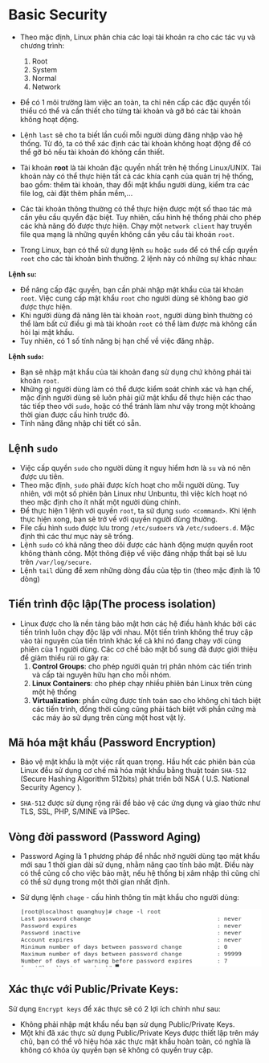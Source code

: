 # Basic Security
 - Theo mặc định, Linux phân chia các loại tài khoản ra cho các tác vụ và chương trình:
 
    1. Root
    2. System
    3. Normal
    4. Network

 - Để có 1 môi trường làm việc an toàn, ta chỉ nên cấp các đặc quyền tối thiểu có thể và cần thiết cho từng tài khoản và gỡ bỏ các tài khoản không hoạt động. 
 - Lệnh `last` sẽ cho ta biết lần cuối mỗi người dùng đăng nhập vào hệ thống. Từ đó, ta có thể xác định các tài khoản không hoạt động để có thể gỡ bỏ nếu tài
khoản đó không cần thiết. 
  - Tài khoản **root** là tài khoản đặc quyền nhất trên hệ thống Linux/UNIX. Tài khoản này có thể thực hiện tất cả các khía cạnh của quản trị hệ thống, bao gồm:
thêm tài khoản, thay đổi mật khẩu người dùng, kiểm tra các file log, cài đặt thêm phần mềm,...
  - Các tài khoản thông thường có thể thực hiện được một số thao tác mà cần yêu cầu quyền đặc biệt. Tuy nhiên, cấu hình hệ thống phải cho phép các khả năng đó
được thực hiện. Chạy một `network client` hay truyền file qua mạng là những quyền không cần yêu cầu tài khoản `root`.
  - Trong Linux, bạn có thể sử dụng lệnh `su` hoặc `sudo` để có thể cấp quyền `root` cho các tài khoản bình thường. 2 lệnh này có những sự khác nhau:

  **Lệnh `su`:**
  - Để nâng cấp đặc quyền, bạn cần phải nhập mật khẩu của tài khoản `root`. Việc cung cấp mật khẩu `root` cho người dùng sẽ không bao giờ được thực hiện.
  - Khi người dùng đã nâng lên tài khoản `root`, người dùng bình thường có thể làm bất cứ điều gì mà tài khoản `root` có thể làm được mà không cần hỏi lại mật khẩu.
  - Tuy nhiên, có 1 số tính năng bị hạn chế về việc đăng nhập.
        
  **Lệnh `sudo`:**
  - Bạn sẽ nhập mật khẩu của tài khoản đang sử dụng chứ không phải tài khoản `root`.
  - Những gì người dùng làm có thể được kiểm soát chính xác và hạn chế, mặc định người dùng sẽ luôn phải giữ mật khẩu để thực hiện các thao tác tiếp theo với `sudo`, hoặc có thể tránh làm như vậy trong một khoảng thời gian được cấu hình trước đó.
  - Tính năng đăng nhập chi tiết có sẵn.

## Lệnh `sudo`

  - Việc cấp quyền `sudo` cho người dùng ít nguy hiểm hơn là `su` và nó nên được ưu tiên.
  - Theo mặc định, `sudo` phải được kích hoạt cho mỗi người dùng. Tuy nhiên, với một số phiên bản Linux như Unbuntu, thì việc kích hoạt nó theo mặc định cho ít nhất một người dùng chính.
  - Để thực hiện 1 lệnh với quyền `root`, ta sử dụng `sudo <command>`. Khi lệnh thực hiện xong, bạn sẽ trở về với quyền người dùng thường.
  - File cấu hình `sudo` được lưu trong `/etc/sudoers` và `/etc/sudoers.d`. Mặc định thì các thư mục này sẽ trống.
  - Lệnh `sudo` có khả năng theo dõi được các hành động mượn quyền root không thành công. Một thông điệp về việc đăng nhập thất bại sẽ lưu trên `/var/log/secure`.
  - Lệnh `tail` dùng để xem những dòng đầu của tệp tin (theo mặc định là 10 dòng)
 
## Tiến trình độc lập(The process isolation)

  - Linux được cho là nền tảng bảo mật hơn các hệ điều hành khác bởi các tiến trình luôn chạy độc lập với nhau. Một tiến trình không thể truy cập vào tài nguyên của tiến trình khác kể cả khi nó đang chạy với cùng phiên của 1 người dùng. Các cơ chế bảo mật bổ sung đã được giới thiệu để giảm thiểu rủi ro gây ra:
    1. **Control Groups**: cho phép người quản trị phân nhóm các tiến trình và cấp tài nguyên hữu hạn cho mỗi nhóm.
    2. **Linux Containers**: cho phép chạy nhiều phiên bản Linux trên cùng một hệ thống
    3. **Virtualization**: phần cứng được tính toán sao cho không chỉ tách biệt các tiến trình, đồng thời cũng cũng phải tách biệt với phần cứng mà các máy ảo sử dụng trên cùng một host vật lý.

## Mã hóa mật khẩu (Password Encryption)

  - Bảo vệ mật khẩu là một việc rất quan trọng. Hầu hết các phiên bản của Linux đều sử dụng cơ chế mã hóa mật khẩu bằng thuật toán `SHA-512` (Secure Hashing Algorithm 512bits) phát triển bởi NSA ( U.S. National Security Agency ).

 - `SHA-512` được sử dụng rộng rãi để bảo vệ các ứng dụng và giao thức như TLS, SSL, PHP, S/MINE và IPSec.

## Vòng đời password (Password Aging)

  - Password Aging là 1 phương pháp để nhắc nhở người dùng tạo mật khẩu mới sau 1 thời gian dài sử dụng, nhằm nâng cao tính bảo mật. Điều này có thể củng cố cho việc bảo mật, nếu hệ thống bị xâm nhập thì cũng chỉ có thể sử dụng trong một thời gian nhất định.
  - Sử dụng lệnh `chage` - cấu hình thông tin mật khẩu cho người dùng:
    
     ![](./image/48.png)
     
## Xác thực với Public/Private Keys:
Sử dụng `Encrypt keys` để xác thực sẽ có 2 lợi ích chính như sau:
- Không phải nhập mật khẩu nếu bạn sử dụng Public/Private Keys.
- Một khi đã xác thực sử dụng Public/Private Keys được thiết lập trên máy chủ, bạn có thể vô hiệu hóa xác thực mật khẩu hoàn toàn, có nghĩa là không có khóa ủy quyền bạn sẽ không có quyền truy cập.
